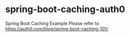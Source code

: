 # spring-boot-caching-auth0
Spring Boot Caching Example
Please refer to https://auth0.com/blog/spring-boot-caching-101/
